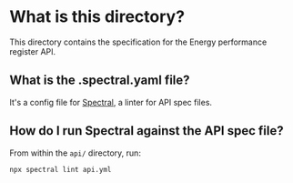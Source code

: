 # What is this directory?

This directory contains the specification for the Energy performance register 
API.

## What is the .spectral.yaml file?

It's a config file for [Spectral](https://stoplight.io/open-source/spectral/), a linter for API spec files.

## How do I run Spectral against the API spec file?

From within the `api/` directory, run:

```sh
npx spectral lint api.yml
```
